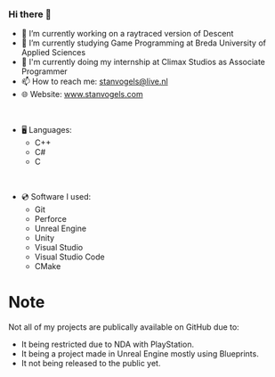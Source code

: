 ### Hi there 👋

- 🔭 I’m currently working on a raytraced version of Descent
- 🏫 I’m currently studying Game Programming at Breda University of Applied Sciences
- 🏢 I'm currently doing my internship at Climax Studios as Associate Programmer
- 📫 How to reach me: stanvogels@live.nl
- 🌐 Website: www.stanvogels.com
<br/>

- 🖥️ Languages:
   - C++
   - C#
   - C

<br/>

- 💿 Software I used:
   - Git
   - Perforce
   - Unreal Engine
   - Unity
   - Visual Studio
   - Visual Studio Code
   - CMake
 
# Note
Not all of my projects are publically available on GitHub due to:
- It being restricted due to NDA with PlayStation.
- It being a project made in Unreal Engine mostly using Blueprints.
- It not being released to the public yet.

<!--
**Reemhi2122/Reemhi2122** is a ✨ _special_ ✨ repository because its `README.md` (this file) appears on your GitHub profile.

Here are some ideas to get you started:

- 🔭 I’m currently working on ...
- 🌱 I’m currently learning ...
- 👯 I’m looking to collaborate on ...
- 🤔 I’m looking for help with ...
- 💬 Ask me about ...
- 📫 How to reach me: ...
- 😄 Pronouns: ...
- ⚡ Fun fact: ...
-->
